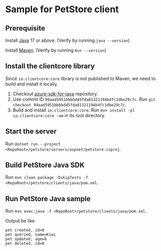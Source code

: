 # Sample for PetStore client

## Prerequisite

Install [Java](https://docs.microsoft.com/java/openjdk/download) 17 or above. (Verify by running `java --version`)

Install [Maven](https://maven.apache.org/install.html). (Verify by running `mvn --version`)

## Install the clientcore library

Since `io.clientcore:core` library is not published to Maven, we need to build and install it locally.

1. Checkout [azure-sdk-for-java](https://github.com/Azure/azure-sdk-for-java) repository.
2. Use commit ID `99aad5951bbbbd45fda81321194b4fc1dbe29c7c`. Run `git checkout 99aad5951bbbbd45fda81321194b4fc1dbe29c7c`.
3. Build and install `io.clientcore:core`. Run `mvn install -pl io.clientcore:core -am` in its root directory.

## Start the server

Run `dotnet run --project <RepoRoot>/petstore/servers/aspnet/petstore.csproj`.

## Build PetStore Java SDK

Run `mvn clean package -DskipTests -f <RepoRoot>/petstore/clients/java/pom.xml`.

## Run PetStore Java sample

Run `mvn exec:java -f <RepoRoot>/petstore/clients/java/pom.xml`.

Output be like
```
pet created, id=0
pet queried, name=Kiwi
pet updated, age=8
pet deleted, id=0
```
